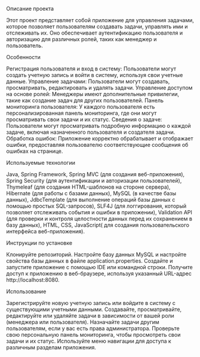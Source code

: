 Описание проекта

Этот проект представляет собой приложение для управления задачами, которое позволяет пользователям создавать задачи, управлять ими и отслеживать их. 
Оно обеспечивает аутентификацию пользователя и авторизацию для различных ролей, таких как менеджер и пользователь.

Особенности

Регистрация пользователя и вход в систему: Пользователи могут создать учетную запись и войти в систему, используя свои учетные данные.
Управление задачами: Пользователи могут создавать, просматривать, редактировать и удалять задачи.
Управление доступом на основе ролей: Менеджеры имеют дополнительные привилегии, такие как создание задач для других пользователей.
Панель мониторинга пользователя: У каждого пользователя есть персонализированная панель мониторинга, где они могут просматривать свои задачи и их статус.
Сведения о задаче: Пользователи могут просматривать подробную информацию о каждой задаче, включая назначенного пользователя и создателя задачи.
Обработка ошибок: Приложение корректно обрабатывает и отображает ошибки, предоставляя пользователю соответствующие сообщения об ошибках на странице.

Используемые технологии

Java,
Spring Framework,
Spring MVC (для создания веб-приложения),
Spring Security (для аутентификации и авторизации пользователей),
Thymeleaf (для создания HTML-шаблонов на стороне сервера),
Hibernate (для работы с базами данных),
MySQL (в качестве базы данных),
JdbcTemplate (для выполнение операций базы данных с помощью простых SQL-запросов),
SLF4J (для логгирования, который позволяет отслеживать события и ошибки в приложении),
Validation API (для проверки и контроля целостности данных перед их сохранением в базу данных),
HTML, CSS, JavaScript( для создания пользовательского интерфейса веб-приложения).

Инструкции по установке

Клонируйте репозиторий.
Настройте базу данных MySQL и настройте свойства базы данных в файле application.properties.
Создайте и запустите приложение с помощью IDE или командной строки.
Получите доступ к приложению в веб-браузере, используя указанный URL-адрес http://localhost:8080.

Использование

Зарегистрируйте новую учетную запись или войдите в систему с существующими учетными данными.
Создавайте, просматривайте, редактируйте или удаляйте задачи в зависимости от вашей роли (менеджера или пользователя).
Назначайте задачи другим пользователям, если у вас есть права администратора.
Проверьте свою персональную панель мониторинга, чтобы просмотреть свои задачи и их статус.
Используйте меню навигации для доступа к различным разделам приложения.


